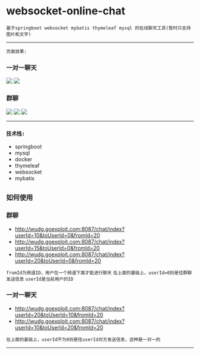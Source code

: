 # websocket-online-chat
`基于springboot websocket mybatis thymeleaf mysql 的在线聊天工具(暂时只支持图片和文字)`

-----------------------

`页面效果:`
### 一对一聊天

![](./assets/README-30c0e599.png)
![](./assets/README-fe6fc4ff.png)

### 群聊
![](./assets/README-12ea28de.png)
![](./assets/README-f6b70306.png)
![](./assets/README-817491a6.png)


---------------------------

### `技术栈:`
* springboot
* mysql
* docker
* thymeleaf
* websocket
* mybatis

## `如何使用`

### 群聊
* http://wudg.goexploit.com:8087/chat/index?userId=10&toUserId=0&fromId=20
* http://wudg.goexploit.com:8087/chat/index?userId=15&toUserId=0&fromId=20
* http://wudg.goexploit.com:8087/chat/index?userId=20&toUserId=0&fromId=20

`fromId为频道ID，用户在一个频道下面才能进行聊天`
`在上面的基础上，userId=0则是往群聊发送信息`
`userId是当前用户的ID`

### 一对一聊天
* http://wudg.goexploit.com:8087/chat/index?userId=20&toUserId=10&fromId=20
* http://wudg.goexploit.com:8087/chat/index?userId=10&toUserId=20&fromId=20

`在上面的基础上，userId不为0则是往userId对方发送信息，这种是一对一的`

-----------------------
